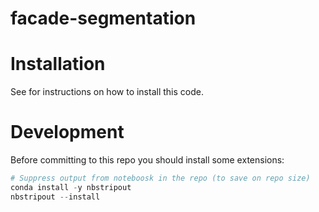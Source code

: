 # facade-segmentation

# Installation
See [](INSTALL.md) for instructions on how to install this code. 

# Development

 Before committing to this repo you should install some extensions:
  
 ```python
# Suppress output from noteboosk in the repo (to save on repo size)
conda install -y nbstripout
nbstripout --install
```

